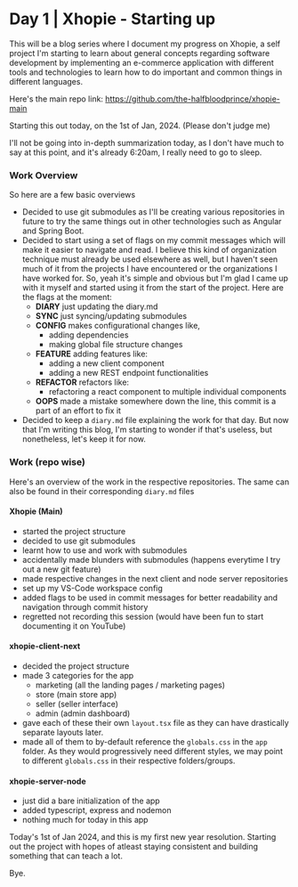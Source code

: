 # Day 1 | Xhopie - Starting up

This will be a blog series where I document my progress on Xhopie, a self project I'm starting to learn about general concepts regarding software development by implementing an e-commerce application with different tools and technologies to learn how to do important and common things in different languages.

Here's the main repo link: https://github.com/the-halfbloodprince/xhopie-main

Starting this out today, on the 1st of Jan, 2024. (Please don't judge me)

I'll not be going into in-depth summarization today, as I don't have much to say at this point, and it's already 6:20am, I really need to go to sleep.

### Work Overview

So here are a few basic overviews

- Decided to use git submodules as I'll be creating various repositories in future to try the same things out in other technologies such as Angular and Spring Boot.
- Decided to start using a set of flags on my commit messages which will make it easier to navigate and read. I believe this kind of organization technique must already be used elsewhere as well, but I haven't seen much of it from the projects I have encountered or the organizations I have worked for. So, yeah it's simple and obvious but I'm glad I came up with it myself and started using it from the start of the project.
Here are the flags at the moment:
  - **DIARY**
	just updating the diary.md
  - **SYNC**
	just syncing/updating submodules
  - **CONFIG**
    makes configurational changes
    like,
    - adding dependencies
    - making global file structure changes
  - **FEATURE**
    adding features like:
    - adding a new client component
    - adding a new REST endpoint functionalities
  - **REFACTOR**
    refactors like:
    - refactoring a react component to multiple individual components
  - **OOPS**
    made a mistake somewhere down the line, this commit is a part of an effort to fix it
- Decided to keep a `diary.md` file explaining the work for that day. But now that I'm writing this blog, I'm starting to wonder if that's useless, but nonetheless, let's keep it for now.

### Work (repo wise)

Here's an overview of the work in the respective repositories. The same can also be found in their corresponding `diary.md` files

#### Xhopie (Main)
- started the project structure
- decided to use git submodules
- learnt how to use and work with submodules
- accidentally made blunders with submodules (happens everytime I try out a new git feature)
- made respective changes in the next client and node server repositories
- set up my VS-Code workspace config
- added flags to be used in commit messages for better readability and navigation through commit history
- regretted not recording this session (would have been fun to start documenting it on YouTube)

#### xhopie-client-next
- decided the project structure
- made 3 categories for the app
  - marketing (all the landing pages / marketing pages)
  - store (main store app)
  - seller (seller interface)
  - admin (admin dashboard)
- gave each of these their own `layout.tsx` file as they can have drastically separate layouts later.
- made all of them to by-default reference the `globals.css` in the `app` folder. As they would progressively need different styles, we may point to different `globals.css` in their respective folders/groups.

#### xhopie-server-node
- just did a bare initialization of the app
- added typescript, express and nodemon
- nothing much for today in this app

Today's 1st of Jan 2024, and this is my first new year resolution. Starting out the project with hopes of atleast staying consistent and building something that can teach a lot.

Bye.